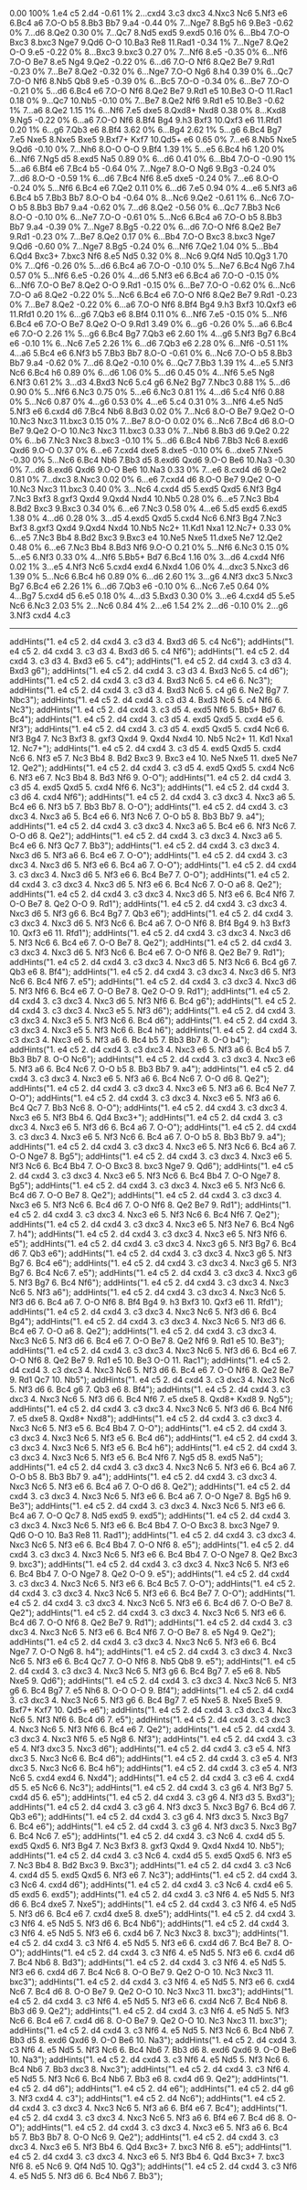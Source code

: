  0.00 100% 1.e4 c5 2.d4
 -0.61   1% 2...cxd4 3.c3 dxc3 4.Nxc3 Nc6 5.Nf3 e6 6.Bc4 a6 7.O-O b5 8.Bb3 Bb7 9.a4
 -0.44   0% 7...Nge7 8.Bg5 h6 9.Be3
 -0.62   0% 7...d6 8.Qe2
  0.30   0% 7...Qc7 8.Nd5 exd5 9.exd5
  0.16   0% 6...Bb4 7.O-O Bxc3 8.bxc3 Nge7 9.Qd6 O-O 10.Ba3 Re8 11.Rad1
 -0.34   1% 7...Nge7 8.Qe2 O-O 9.e5
 -0.22   0% 8...Bxc3 9.bxc3
  0.27   0% 7...Nf6 8.e5
 -0.35   0% 6...Nf6 7.O-O Be7 8.e5 Ng4 9.Qe2
 -0.22   0% 6...d6 7.O-O Nf6 8.Qe2 Be7 9.Rd1
 -0.23   0% 7...Be7 8.Qe2
 -0.32   0% 6...Nge7 7.O-O Ng6 8.h4
  0.39   0% 6...Qc7 7.O-O Nf6 8.Nb5 Qb8 9.e5
 -0.39   0% 6...Bc5 7.O-O
 -0.34   0% 6...Be7 7.O-O
 -0.21   0% 5...d6 6.Bc4 e6 7.O-O Nf6 8.Qe2 Be7 9.Rd1 e5 10.Be3 O-O 11.Rac1
  0.18   0% 9...Qc7 10.Nb5
 -0.10   0% 7...Be7 8.Qe2 Nf6 9.Rd1 e5 10.Be3
 -0.62   1% 7...a6 8.Qe2
  1.15   1% 6...Nf6 7.e5 dxe5 8.Qxd8+ Nxd8
  0.38   0% 8...Kxd8 9.Ng5
 -0.22   0% 6...a6 7.O-O Nf6 8.Bf4 Bg4 9.h3 Bxf3 10.Qxf3 e6 11.Rfd1
  0.20   1% 6...g6 7.Qb3 e6 8.Bf4
  3.62   0% 6...Bg4
  2.62   1% 5...g6 6.Bc4 Bg7 7.e5 Nxe5 8.Nxe5 Bxe5 9.Bxf7+ Kxf7 10.Qd5+ e6
  0.65   0% 7...e6 8.Nb5 Nxe5 9.Qd6
 -0.10   0% 7...Nh6 8.O-O O-O 9.Bf4
  1.39   1% 5...e5 6.Bc4 h6
  1.20   0% 6...Nf6 7.Ng5 d5 8.exd5 Na5
  0.89   0% 6...d6
  0.41   0% 6...Bb4 7.O-O
 -0.90   1% 5...a6 6.Bf4 e6 7.Bc4 b5
 -0.64   0% 7...Nge7 8.O-O Ng6 9.Bg3
 -0.24   0% 7...d6 8.O-O
 -0.59   1% 6...d6 7.Bc4 Nf6 8.e5 dxe5
 -0.24   0% 7...e6 8.O-O
 -0.24   0% 5...Nf6 6.Bc4 e6 7.Qe2
  0.11   0% 6...d6 7.e5
  0.94   0% 4...e6 5.Nf3 a6 6.Bc4 b5 7.Bb3 Bb7 8.O-O b4
 -0.64   0% 8...Nc6 9.Qe2
 -0.61   1% 6...Nc6 7.O-O b5 8.Bb3 Bb7 9.a4
 -0.62   0% 7...d6 8.Qe2
 -0.56   0% 6...Qc7 7.Bb3 Nc6 8.O-O
 -0.10   0% 6...Ne7 7.O-O
 -0.61   0% 5...Nc6 6.Bc4 a6 7.O-O b5 8.Bb3 Bb7 9.a4
 -0.39   0% 7...Nge7 8.Bg5
 -0.22   0% 6...d6 7.O-O Nf6 8.Qe2 Be7 9.Rd1
 -0.23   0% 7...Be7 8.Qe2
  0.17   0% 6...Bb4 7.O-O Bxc3 8.bxc3 Nge7 9.Qd6
 -0.60   0% 7...Nge7 8.Bg5
 -0.24   0% 6...Nf6 7.Qe2
  1.04   0% 5...Bb4 6.Qd4 Bxc3+ 7.bxc3 Nf6 8.e5 Nd5
  0.32   0% 8...Nc6 9.Qf4 Nd5 10.Qg3
  1.70   0% 7...Qf6
 -0.26   0% 5...d6 6.Bc4 a6 7.O-O
 -0.10   0% 5...Ne7 6.Bc4 Ng6 7.h4
  0.57   0% 5...Nf6 6.e5
 -0.26   0% 4...d6 5.Nf3 e6 6.Bc4 a6 7.O-O
 -0.15   0% 6...Nf6 7.O-O Be7 8.Qe2 O-O 9.Rd1
 -0.15   0% 6...Be7 7.O-O
 -0.62   0% 6...Nc6 7.O-O a6 8.Qe2
 -0.22   0% 5...Nc6 6.Bc4 e6 7.O-O Nf6 8.Qe2 Be7 9.Rd1
 -0.23   0% 7...Be7 8.Qe2
 -0.22   0% 6...a6 7.O-O Nf6 8.Bf4 Bg4 9.h3 Bxf3 10.Qxf3 e6 11.Rfd1
  0.20   1% 6...g6 7.Qb3 e6 8.Bf4
  0.11   0% 6...Nf6 7.e5
 -0.15   0% 5...Nf6 6.Bc4 e6 7.O-O Be7 8.Qe2 O-O 9.Rd1
  3.49   0% 6...g6
 -0.26   0% 5...a6 6.Bc4 e6 7.O-O
  2.26   1% 5...g6 6.Bc4 Bg7 7.Qb3 e6
  2.60   1% 4...g6 5.Nf3 Bg7 6.Bc4 e6
 -0.10   1% 6...Nc6 7.e5
  2.26   1% 6...d6 7.Qb3 e6
  2.28   0% 6...Nf6
 -0.51   1% 4...a6 5.Bc4 e6 6.Nf3 b5 7.Bb3 Bb7 8.O-O
 -0.61   0% 6...Nc6 7.O-O b5 8.Bb3 Bb7 9.a4
 -0.62   0% 7...d6 8.Qe2
 -0.10   0% 6...Qc7 7.Bb3
  1.39   1% 4...e5 5.Nf3 Nc6 6.Bc4 h6
  0.89   0% 6...d6
  1.06   0% 5...d6
  0.45   0% 4...Nf6 5.e5 Ng8 6.Nf3
  0.61   2% 3...d3 4.Bxd3 Nc6 5.c4 g6 6.Ne2 Bg7 7.Nbc3
  0.88   1% 5...d6
  0.90   0% 5...Nf6 6.Nc3
  0.75   0% 5...e6 6.Nc3
  0.81   1% 4...d6 5.c4 Nf6
  0.88   0% 5...Nc6
  0.87   0% 4...g6
  0.53   0% 4...e6 5.c4
  0.31   0% 3...Nf6 4.e5 Nd5 5.Nf3 e6 6.cxd4 d6 7.Bc4 Nb6 8.Bd3
  0.02   0% 7...Nc6 8.O-O Be7 9.Qe2 O-O 10.Nc3 Nxc3 11.bxc3
  0.15   0% 7...Be7 8.O-O
  0.02   0% 6...Nc6 7.Bc4 d6 8.O-O Be7 9.Qe2 O-O 10.Nc3 Nxc3 11.bxc3
  0.33   0% 7...Nb6 8.Bb3 d6 9.Qe2
  0.22   0% 6...b6 7.Nc3 Nxc3 8.bxc3
 -0.10   1% 5...d6 6.Bc4 Nb6 7.Bb3 Nc6 8.exd6 Qxd6 9.O-O
  0.37   0% 6...e6 7.cxd4 dxe5 8.dxe5
 -0.10   0% 6...dxe5 7.Nxe5
 -0.30   0% 5...Nc6 6.Bc4 Nb6 7.Bb3 d5 8.exd6 Qxd6 9.O-O Be6 10.Na3
 -0.30   0% 7...d6 8.exd6 Qxd6 9.O-O Be6 10.Na3
  0.33   0% 7...e6 8.cxd4 d6 9.Qe2
  0.81   0% 7...dxc3 8.Nxc3
  0.02   0% 6...e6 7.cxd4 d6 8.O-O Be7 9.Qe2 O-O 10.Nc3 Nxc3 11.bxc3
  0.40   0% 3...Nc6 4.cxd4 d5 5.exd5 Qxd5 6.Nf3 Bg4 7.Nc3 Bxf3 8.gxf3 Qxd4 9.Qxd4 Nxd4 10.Nb5
  0.28   0% 6...e5 7.Nc3 Bb4 8.Bd2 Bxc3 9.Bxc3
  0.34   0% 6...e6 7.Nc3
  0.58   0% 4...e6 5.d5 exd5 6.exd5
  1.38   0% 4...d6
  0.28   0% 3...d5 4.exd5 Qxd5 5.cxd4 Nc6 6.Nf3 Bg4 7.Nc3 Bxf3 8.gxf3 Qxd4 9.Qxd4 Nxd4 10.Nb5 Nc2+ 11.Kd1 Nxa1 12.Nc7+
  0.33   0% 6...e5 7.Nc3 Bb4 8.Bd2 Bxc3 9.Bxc3 e4 10.Ne5 Nxe5 11.dxe5 Ne7 12.Qe2
  0.48   0% 6...e6 7.Nc3 Bb4 8.Bd3 Nf6 9.O-O
  0.21   0% 5...Nf6 6.Nc3
  0.15   0% 5...e5 6.Nf3
  0.33   0% 4...Nf6 5.Bb5+ Bd7 6.Bc4
  1.16   0% 3...d6 4.cxd4 Nf6
  0.02   1% 3...e5 4.Nf3 Nc6 5.cxd4 exd4 6.Nxd4
  1.06   0% 4...dxc3 5.Nxc3 d6
  1.39   0% 5...Nc6 6.Bc4 h6
  0.89   0% 6...d6
  2.60   1% 3...g6 4.Nf3 dxc3 5.Nxc3 Bg7 6.Bc4 e6
  2.26   1% 6...d6 7.Qb3 e6
 -0.10   0% 6...Nc6 7.e5
  0.64   0% 4...Bg7 5.cxd4 d5 6.e5
  0.18   0% 4...d3 5.Bxd3
  0.30   0% 3...e6 4.cxd4 d5 5.e5 Nc6 6.Nc3
  2.03   5% 2...Nc6
  0.84   4% 2...e6
  1.54   2% 2...d6
 -0.10   0% 2...g6 3.Nf3 cxd4 4.c3

---

addHints("1. e4 c5 2. d4 cxd4 3. c3 d3 4. Bxd3 d6 5. c4 Nc6");
addHints("1. e4 c5 2. d4 cxd4 3. c3 d3 4. Bxd3 d6 5. c4 Nf6");
addHints("1. e4 c5 2. d4 cxd4 3. c3 d3 4. Bxd3 e6 5. c4");
addHints("1. e4 c5 2. d4 cxd4 3. c3 d3 4. Bxd3 g6");
addHints("1. e4 c5 2. d4 cxd4 3. c3 d3 4. Bxd3 Nc6 5. c4 d6");
addHints("1. e4 c5 2. d4 cxd4 3. c3 d3 4. Bxd3 Nc6 5. c4 e6 6. Nc3");
addHints("1. e4 c5 2. d4 cxd4 3. c3 d3 4. Bxd3 Nc6 5. c4 g6 6. Ne2 Bg7 7. Nbc3");
addHints("1. e4 c5 2. d4 cxd4 3. c3 d3 4. Bxd3 Nc6 5. c4 Nf6 6. Nc3");
addHints("1. e4 c5 2. d4 cxd4 3. c3 d5 4. exd5 Nf6 5. Bb5+ Bd7 6. Bc4");
addHints("1. e4 c5 2. d4 cxd4 3. c3 d5 4. exd5 Qxd5 5. cxd4 e5 6. Nf3");
addHints("1. e4 c5 2. d4 cxd4 3. c3 d5 4. exd5 Qxd5 5. cxd4 Nc6 6. Nf3 Bg4 7. Nc3 Bxf3 8. gxf3 Qxd4 9. Qxd4 Nxd4 10. Nb5 Nc2+ 11. Kd1 Nxa1 12. Nc7+");
addHints("1. e4 c5 2. d4 cxd4 3. c3 d5 4. exd5 Qxd5 5. cxd4 Nc6 6. Nf3 e5 7. Nc3 Bb4 8. Bd2 Bxc3 9. Bxc3 e4 10. Ne5 Nxe5 11. dxe5 Ne7 12. Qe2");
addHints("1. e4 c5 2. d4 cxd4 3. c3 d5 4. exd5 Qxd5 5. cxd4 Nc6 6. Nf3 e6 7. Nc3 Bb4 8. Bd3 Nf6 9. O-O");
addHints("1. e4 c5 2. d4 cxd4 3. c3 d5 4. exd5 Qxd5 5. cxd4 Nf6 6. Nc3");
addHints("1. e4 c5 2. d4 cxd4 3. c3 d6 4. cxd4 Nf6");
addHints("1. e4 c5 2. d4 cxd4 3. c3 dxc3 4. Nxc3 a6 5. Bc4 e6 6. Nf3 b5 7. Bb3 Bb7 8. O-O");
addHints("1. e4 c5 2. d4 cxd4 3. c3 dxc3 4. Nxc3 a6 5. Bc4 e6 6. Nf3 Nc6 7. O-O b5 8. Bb3 Bb7 9. a4");
addHints("1. e4 c5 2. d4 cxd4 3. c3 dxc3 4. Nxc3 a6 5. Bc4 e6 6. Nf3 Nc6 7. O-O d6 8. Qe2");
addHints("1. e4 c5 2. d4 cxd4 3. c3 dxc3 4. Nxc3 a6 5. Bc4 e6 6. Nf3 Qc7 7. Bb3");
addHints("1. e4 c5 2. d4 cxd4 3. c3 dxc3 4. Nxc3 d6 5. Nf3 a6 6. Bc4 e6 7. O-O");
addHints("1. e4 c5 2. d4 cxd4 3. c3 dxc3 4. Nxc3 d6 5. Nf3 e6 6. Bc4 a6 7. O-O");
addHints("1. e4 c5 2. d4 cxd4 3. c3 dxc3 4. Nxc3 d6 5. Nf3 e6 6. Bc4 Be7 7. O-O");
addHints("1. e4 c5 2. d4 cxd4 3. c3 dxc3 4. Nxc3 d6 5. Nf3 e6 6. Bc4 Nc6 7. O-O a6 8. Qe2");
addHints("1. e4 c5 2. d4 cxd4 3. c3 dxc3 4. Nxc3 d6 5. Nf3 e6 6. Bc4 Nf6 7. O-O Be7 8. Qe2 O-O 9. Rd1");
addHints("1. e4 c5 2. d4 cxd4 3. c3 dxc3 4. Nxc3 d6 5. Nf3 g6 6. Bc4 Bg7 7. Qb3 e6");
addHints("1. e4 c5 2. d4 cxd4 3. c3 dxc3 4. Nxc3 d6 5. Nf3 Nc6 6. Bc4 a6 7. O-O Nf6 8. Bf4 Bg4 9. h3 Bxf3 10. Qxf3 e6 11. Rfd1");
addHints("1. e4 c5 2. d4 cxd4 3. c3 dxc3 4. Nxc3 d6 5. Nf3 Nc6 6. Bc4 e6 7. O-O Be7 8. Qe2");
addHints("1. e4 c5 2. d4 cxd4 3. c3 dxc3 4. Nxc3 d6 5. Nf3 Nc6 6. Bc4 e6 7. O-O Nf6 8. Qe2 Be7 9. Rd1");
addHints("1. e4 c5 2. d4 cxd4 3. c3 dxc3 4. Nxc3 d6 5. Nf3 Nc6 6. Bc4 g6 7. Qb3 e6 8. Bf4");
addHints("1. e4 c5 2. d4 cxd4 3. c3 dxc3 4. Nxc3 d6 5. Nf3 Nc6 6. Bc4 Nf6 7. e5");
addHints("1. e4 c5 2. d4 cxd4 3. c3 dxc3 4. Nxc3 d6 5. Nf3 Nf6 6. Bc4 e6 7. O-O Be7 8. Qe2 O-O 9. Rd1");
addHints("1. e4 c5 2. d4 cxd4 3. c3 dxc3 4. Nxc3 d6 5. Nf3 Nf6 6. Bc4 g6");
addHints("1. e4 c5 2. d4 cxd4 3. c3 dxc3 4. Nxc3 e5 5. Nf3 d6");
addHints("1. e4 c5 2. d4 cxd4 3. c3 dxc3 4. Nxc3 e5 5. Nf3 Nc6 6. Bc4 d6");
addHints("1. e4 c5 2. d4 cxd4 3. c3 dxc3 4. Nxc3 e5 5. Nf3 Nc6 6. Bc4 h6");
addHints("1. e4 c5 2. d4 cxd4 3. c3 dxc3 4. Nxc3 e6 5. Nf3 a6 6. Bc4 b5 7. Bb3 Bb7 8. O-O b4");
addHints("1. e4 c5 2. d4 cxd4 3. c3 dxc3 4. Nxc3 e6 5. Nf3 a6 6. Bc4 b5 7. Bb3 Bb7 8. O-O Nc6");
addHints("1. e4 c5 2. d4 cxd4 3. c3 dxc3 4. Nxc3 e6 5. Nf3 a6 6. Bc4 Nc6 7. O-O b5 8. Bb3 Bb7 9. a4");
addHints("1. e4 c5 2. d4 cxd4 3. c3 dxc3 4. Nxc3 e6 5. Nf3 a6 6. Bc4 Nc6 7. O-O d6 8. Qe2");
addHints("1. e4 c5 2. d4 cxd4 3. c3 dxc3 4. Nxc3 e6 5. Nf3 a6 6. Bc4 Ne7 7. O-O");
addHints("1. e4 c5 2. d4 cxd4 3. c3 dxc3 4. Nxc3 e6 5. Nf3 a6 6. Bc4 Qc7 7. Bb3 Nc6 8. O-O");
addHints("1. e4 c5 2. d4 cxd4 3. c3 dxc3 4. Nxc3 e6 5. Nf3 Bb4 6. Qd4 Bxc3+");
addHints("1. e4 c5 2. d4 cxd4 3. c3 dxc3 4. Nxc3 e6 5. Nf3 d6 6. Bc4 a6 7. O-O");
addHints("1. e4 c5 2. d4 cxd4 3. c3 dxc3 4. Nxc3 e6 5. Nf3 Nc6 6. Bc4 a6 7. O-O b5 8. Bb3 Bb7 9. a4");
addHints("1. e4 c5 2. d4 cxd4 3. c3 dxc3 4. Nxc3 e6 5. Nf3 Nc6 6. Bc4 a6 7. O-O Nge7 8. Bg5");
addHints("1. e4 c5 2. d4 cxd4 3. c3 dxc3 4. Nxc3 e6 5. Nf3 Nc6 6. Bc4 Bb4 7. O-O Bxc3 8. bxc3 Nge7 9. Qd6");
addHints("1. e4 c5 2. d4 cxd4 3. c3 dxc3 4. Nxc3 e6 5. Nf3 Nc6 6. Bc4 Bb4 7. O-O Nge7 8. Bg5");
addHints("1. e4 c5 2. d4 cxd4 3. c3 dxc3 4. Nxc3 e6 5. Nf3 Nc6 6. Bc4 d6 7. O-O Be7 8. Qe2");
addHints("1. e4 c5 2. d4 cxd4 3. c3 dxc3 4. Nxc3 e6 5. Nf3 Nc6 6. Bc4 d6 7. O-O Nf6 8. Qe2 Be7 9. Rd1");
addHints("1. e4 c5 2. d4 cxd4 3. c3 dxc3 4. Nxc3 e6 5. Nf3 Nc6 6. Bc4 Nf6 7. Qe2");
addHints("1. e4 c5 2. d4 cxd4 3. c3 dxc3 4. Nxc3 e6 5. Nf3 Ne7 6. Bc4 Ng6 7. h4");
addHints("1. e4 c5 2. d4 cxd4 3. c3 dxc3 4. Nxc3 e6 5. Nf3 Nf6 6. e5");
addHints("1. e4 c5 2. d4 cxd4 3. c3 dxc3 4. Nxc3 g6 5. Nf3 Bg7 6. Bc4 d6 7. Qb3 e6");
addHints("1. e4 c5 2. d4 cxd4 3. c3 dxc3 4. Nxc3 g6 5. Nf3 Bg7 6. Bc4 e6");
addHints("1. e4 c5 2. d4 cxd4 3. c3 dxc3 4. Nxc3 g6 5. Nf3 Bg7 6. Bc4 Nc6 7. e5");
addHints("1. e4 c5 2. d4 cxd4 3. c3 dxc3 4. Nxc3 g6 5. Nf3 Bg7 6. Bc4 Nf6");
addHints("1. e4 c5 2. d4 cxd4 3. c3 dxc3 4. Nxc3 Nc6 5. Nf3 a6");
addHints("1. e4 c5 2. d4 cxd4 3. c3 dxc3 4. Nxc3 Nc6 5. Nf3 d6 6. Bc4 a6 7. O-O Nf6 8. Bf4 Bg4 9. h3 Bxf3 10. Qxf3 e6 11. Rfd1");
addHints("1. e4 c5 2. d4 cxd4 3. c3 dxc3 4. Nxc3 Nc6 5. Nf3 d6 6. Bc4 Bg4");
addHints("1. e4 c5 2. d4 cxd4 3. c3 dxc3 4. Nxc3 Nc6 5. Nf3 d6 6. Bc4 e6 7. O-O a6 8. Qe2");
addHints("1. e4 c5 2. d4 cxd4 3. c3 dxc3 4. Nxc3 Nc6 5. Nf3 d6 6. Bc4 e6 7. O-O Be7 8. Qe2 Nf6 9. Rd1 e5 10. Be3");
addHints("1. e4 c5 2. d4 cxd4 3. c3 dxc3 4. Nxc3 Nc6 5. Nf3 d6 6. Bc4 e6 7. O-O Nf6 8. Qe2 Be7 9. Rd1 e5 10. Be3 O-O 11. Rac1");
addHints("1. e4 c5 2. d4 cxd4 3. c3 dxc3 4. Nxc3 Nc6 5. Nf3 d6 6. Bc4 e6 7. O-O Nf6 8. Qe2 Be7 9. Rd1 Qc7 10. Nb5");
addHints("1. e4 c5 2. d4 cxd4 3. c3 dxc3 4. Nxc3 Nc6 5. Nf3 d6 6. Bc4 g6 7. Qb3 e6 8. Bf4");
addHints("1. e4 c5 2. d4 cxd4 3. c3 dxc3 4. Nxc3 Nc6 5. Nf3 d6 6. Bc4 Nf6 7. e5 dxe5 8. Qxd8+ Kxd8 9. Ng5");
addHints("1. e4 c5 2. d4 cxd4 3. c3 dxc3 4. Nxc3 Nc6 5. Nf3 d6 6. Bc4 Nf6 7. e5 dxe5 8. Qxd8+ Nxd8");
addHints("1. e4 c5 2. d4 cxd4 3. c3 dxc3 4. Nxc3 Nc6 5. Nf3 e5 6. Bc4 Bb4 7. O-O");
addHints("1. e4 c5 2. d4 cxd4 3. c3 dxc3 4. Nxc3 Nc6 5. Nf3 e5 6. Bc4 d6");
addHints("1. e4 c5 2. d4 cxd4 3. c3 dxc3 4. Nxc3 Nc6 5. Nf3 e5 6. Bc4 h6");
addHints("1. e4 c5 2. d4 cxd4 3. c3 dxc3 4. Nxc3 Nc6 5. Nf3 e5 6. Bc4 Nf6 7. Ng5 d5 8. exd5 Na5");
addHints("1. e4 c5 2. d4 cxd4 3. c3 dxc3 4. Nxc3 Nc6 5. Nf3 e6 6. Bc4 a6 7. O-O b5 8. Bb3 Bb7 9. a4");
addHints("1. e4 c5 2. d4 cxd4 3. c3 dxc3 4. Nxc3 Nc6 5. Nf3 e6 6. Bc4 a6 7. O-O d6 8. Qe2");
addHints("1. e4 c5 2. d4 cxd4 3. c3 dxc3 4. Nxc3 Nc6 5. Nf3 e6 6. Bc4 a6 7. O-O Nge7 8. Bg5 h6 9. Be3");
addHints("1. e4 c5 2. d4 cxd4 3. c3 dxc3 4. Nxc3 Nc6 5. Nf3 e6 6. Bc4 a6 7. O-O Qc7 8. Nd5 exd5 9. exd5");
addHints("1. e4 c5 2. d4 cxd4 3. c3 dxc3 4. Nxc3 Nc6 5. Nf3 e6 6. Bc4 Bb4 7. O-O Bxc3 8. bxc3 Nge7 9. Qd6 O-O 10. Ba3 Re8 11. Rad1");
addHints("1. e4 c5 2. d4 cxd4 3. c3 dxc3 4. Nxc3 Nc6 5. Nf3 e6 6. Bc4 Bb4 7. O-O Nf6 8. e5");
addHints("1. e4 c5 2. d4 cxd4 3. c3 dxc3 4. Nxc3 Nc6 5. Nf3 e6 6. Bc4 Bb4 7. O-O Nge7 8. Qe2 Bxc3 9. bxc3");
addHints("1. e4 c5 2. d4 cxd4 3. c3 dxc3 4. Nxc3 Nc6 5. Nf3 e6 6. Bc4 Bb4 7. O-O Nge7 8. Qe2 O-O 9. e5");
addHints("1. e4 c5 2. d4 cxd4 3. c3 dxc3 4. Nxc3 Nc6 5. Nf3 e6 6. Bc4 Bc5 7. O-O");
addHints("1. e4 c5 2. d4 cxd4 3. c3 dxc3 4. Nxc3 Nc6 5. Nf3 e6 6. Bc4 Be7 7. O-O");
addHints("1. e4 c5 2. d4 cxd4 3. c3 dxc3 4. Nxc3 Nc6 5. Nf3 e6 6. Bc4 d6 7. O-O Be7 8. Qe2");
addHints("1. e4 c5 2. d4 cxd4 3. c3 dxc3 4. Nxc3 Nc6 5. Nf3 e6 6. Bc4 d6 7. O-O Nf6 8. Qe2 Be7 9. Rd1");
addHints("1. e4 c5 2. d4 cxd4 3. c3 dxc3 4. Nxc3 Nc6 5. Nf3 e6 6. Bc4 Nf6 7. O-O Be7 8. e5 Ng4 9. Qe2");
addHints("1. e4 c5 2. d4 cxd4 3. c3 dxc3 4. Nxc3 Nc6 5. Nf3 e6 6. Bc4 Nge7 7. O-O Ng6 8. h4");
addHints("1. e4 c5 2. d4 cxd4 3. c3 dxc3 4. Nxc3 Nc6 5. Nf3 e6 6. Bc4 Qc7 7. O-O Nf6 8. Nb5 Qb8 9. e5");
addHints("1. e4 c5 2. d4 cxd4 3. c3 dxc3 4. Nxc3 Nc6 5. Nf3 g6 6. Bc4 Bg7 7. e5 e6 8. Nb5 Nxe5 9. Qd6");
addHints("1. e4 c5 2. d4 cxd4 3. c3 dxc3 4. Nxc3 Nc6 5. Nf3 g6 6. Bc4 Bg7 7. e5 Nh6 8. O-O O-O 9. Bf4");
addHints("1. e4 c5 2. d4 cxd4 3. c3 dxc3 4. Nxc3 Nc6 5. Nf3 g6 6. Bc4 Bg7 7. e5 Nxe5 8. Nxe5 Bxe5 9. Bxf7+ Kxf7 10. Qd5+ e6");
addHints("1. e4 c5 2. d4 cxd4 3. c3 dxc3 4. Nxc3 Nc6 5. Nf3 Nf6 6. Bc4 d6 7. e5");
addHints("1. e4 c5 2. d4 cxd4 3. c3 dxc3 4. Nxc3 Nc6 5. Nf3 Nf6 6. Bc4 e6 7. Qe2");
addHints("1. e4 c5 2. d4 cxd4 3. c3 dxc3 4. Nxc3 Nf6 5. e5 Ng8 6. Nf3");
addHints("1. e4 c5 2. d4 cxd4 3. c3 e5 4. Nf3 dxc3 5. Nxc3 d6");
addHints("1. e4 c5 2. d4 cxd4 3. c3 e5 4. Nf3 dxc3 5. Nxc3 Nc6 6. Bc4 d6");
addHints("1. e4 c5 2. d4 cxd4 3. c3 e5 4. Nf3 dxc3 5. Nxc3 Nc6 6. Bc4 h6");
addHints("1. e4 c5 2. d4 cxd4 3. c3 e5 4. Nf3 Nc6 5. cxd4 exd4 6. Nxd4");
addHints("1. e4 c5 2. d4 cxd4 3. c3 e6 4. cxd4 d5 5. e5 Nc6 6. Nc3");
addHints("1. e4 c5 2. d4 cxd4 3. c3 g6 4. Nf3 Bg7 5. cxd4 d5 6. e5");
addHints("1. e4 c5 2. d4 cxd4 3. c3 g6 4. Nf3 d3 5. Bxd3");
addHints("1. e4 c5 2. d4 cxd4 3. c3 g6 4. Nf3 dxc3 5. Nxc3 Bg7 6. Bc4 d6 7. Qb3 e6");
addHints("1. e4 c5 2. d4 cxd4 3. c3 g6 4. Nf3 dxc3 5. Nxc3 Bg7 6. Bc4 e6");
addHints("1. e4 c5 2. d4 cxd4 3. c3 g6 4. Nf3 dxc3 5. Nxc3 Bg7 6. Bc4 Nc6 7. e5");
addHints("1. e4 c5 2. d4 cxd4 3. c3 Nc6 4. cxd4 d5 5. exd5 Qxd5 6. Nf3 Bg4 7. Nc3 Bxf3 8. gxf3 Qxd4 9. Qxd4 Nxd4 10. Nb5");
addHints("1. e4 c5 2. d4 cxd4 3. c3 Nc6 4. cxd4 d5 5. exd5 Qxd5 6. Nf3 e5 7. Nc3 Bb4 8. Bd2 Bxc3 9. Bxc3");
addHints("1. e4 c5 2. d4 cxd4 3. c3 Nc6 4. cxd4 d5 5. exd5 Qxd5 6. Nf3 e6 7. Nc3");
addHints("1. e4 c5 2. d4 cxd4 3. c3 Nc6 4. cxd4 d6");
addHints("1. e4 c5 2. d4 cxd4 3. c3 Nc6 4. cxd4 e6 5. d5 exd5 6. exd5");
addHints("1. e4 c5 2. d4 cxd4 3. c3 Nf6 4. e5 Nd5 5. Nf3 d6 6. Bc4 dxe5 7. Nxe5");
addHints("1. e4 c5 2. d4 cxd4 3. c3 Nf6 4. e5 Nd5 5. Nf3 d6 6. Bc4 e6 7. cxd4 dxe5 8. dxe5");
addHints("1. e4 c5 2. d4 cxd4 3. c3 Nf6 4. e5 Nd5 5. Nf3 d6 6. Bc4 Nb6");
addHints("1. e4 c5 2. d4 cxd4 3. c3 Nf6 4. e5 Nd5 5. Nf3 e6 6. cxd4 b6 7. Nc3 Nxc3 8. bxc3");
addHints("1. e4 c5 2. d4 cxd4 3. c3 Nf6 4. e5 Nd5 5. Nf3 e6 6. cxd4 d6 7. Bc4 Be7 8. O-O");
addHints("1. e4 c5 2. d4 cxd4 3. c3 Nf6 4. e5 Nd5 5. Nf3 e6 6. cxd4 d6 7. Bc4 Nb6 8. Bd3");
addHints("1. e4 c5 2. d4 cxd4 3. c3 Nf6 4. e5 Nd5 5. Nf3 e6 6. cxd4 d6 7. Bc4 Nc6 8. O-O Be7 9. Qe2 O-O 10. Nc3 Nxc3 11. bxc3");
addHints("1. e4 c5 2. d4 cxd4 3. c3 Nf6 4. e5 Nd5 5. Nf3 e6 6. cxd4 Nc6 7. Bc4 d6 8. O-O Be7 9. Qe2 O-O 10. Nc3 Nxc3 11. bxc3");
addHints("1. e4 c5 2. d4 cxd4 3. c3 Nf6 4. e5 Nd5 5. Nf3 e6 6. cxd4 Nc6 7. Bc4 Nb6 8. Bb3 d6 9. Qe2");
addHints("1. e4 c5 2. d4 cxd4 3. c3 Nf6 4. e5 Nd5 5. Nf3 Nc6 6. Bc4 e6 7. cxd4 d6 8. O-O Be7 9. Qe2 O-O 10. Nc3 Nxc3 11. bxc3");
addHints("1. e4 c5 2. d4 cxd4 3. c3 Nf6 4. e5 Nd5 5. Nf3 Nc6 6. Bc4 Nb6 7. Bb3 d5 8. exd6 Qxd6 9. O-O Be6 10. Na3");
addHints("1. e4 c5 2. d4 cxd4 3. c3 Nf6 4. e5 Nd5 5. Nf3 Nc6 6. Bc4 Nb6 7. Bb3 d6 8. exd6 Qxd6 9. O-O Be6 10. Na3");
addHints("1. e4 c5 2. d4 cxd4 3. c3 Nf6 4. e5 Nd5 5. Nf3 Nc6 6. Bc4 Nb6 7. Bb3 dxc3 8. Nxc3");
addHints("1. e4 c5 2. d4 cxd4 3. c3 Nf6 4. e5 Nd5 5. Nf3 Nc6 6. Bc4 Nb6 7. Bb3 e6 8. cxd4 d6 9. Qe2");
addHints("1. e4 c5 2. d4 d6");
addHints("1. e4 c5 2. d4 e6");
addHints("1. e4 c5 2. d4 g6 3. Nf3 cxd4 4. c3");
addHints("1. e4 c5 2. d4 Nc6");
addHints("1. e4 c5 2. d4 cxd4 3. c3 dxc3 4. Nxc3 Nc6 5. Nf3 a6 6. Bf4 e6 7. Bc4");
addHints("1. e4 c5 2. d4 cxd4 3. c3 dxc3 4. Nxc3 Nc6 5. Nf3 a6 6. Bf4 e6 7. Bc4 d6 8. O-O");
addHints("1. e4 c5 2. d4 cxd4 3. c3 dxc3 4. Nxc3 e6 5. Nf3 a6 6. Bc4 b5 7. Bb3 Bb7 8. O-O Nc6 9. Qe2");
addHints("1. e4 c5 2. d4 cxd4 3. c3 dxc3 4. Nxc3 e6 5. Nf3 Bb4 6. Qd4 Bxc3+ 7. bxc3 Nf6 8. e5");
addHints("1. e4 c5 2. d4 cxd4 3. c3 dxc3 4. Nxc3 e6 5. Nf3 Bb4 6. Qd4 Bxc3+ 7. bxc3 Nf6 8. e5 Nc6 9. Qf4 Nd5 10. Qg3");
addHints("1. e4 c5 2. d4 cxd4 3. c3 Nf6 4. e5 Nd5 5. Nf3 d6 6. Bc4 Nb6 7. Bb3");